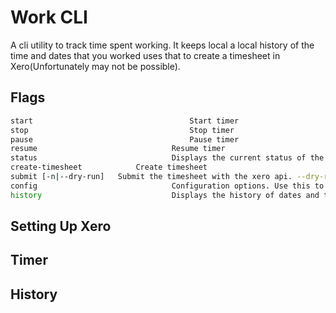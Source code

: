 # Work CLI

A cli utility to track time spent working. It keeps local a local history of the time and dates that you worked uses that to create a timesheet in Xero(Unfortunately may not be possible).

## Flags
```bash
start									Start timer
stop									Stop timer
pause									Pause timer
resume								Resume timer
status								Displays the current status of the timer
create-timesheet			Create timesheet
submit [-n|--dry-run]	Submit the timesheet with the xero api. --dry-run will output what would be sent to the Xero API
config								Configuration options. Use this to set the key to the Xero API
history								Displays the history of dates and times
```

## Setting Up Xero



## Timer



## History

